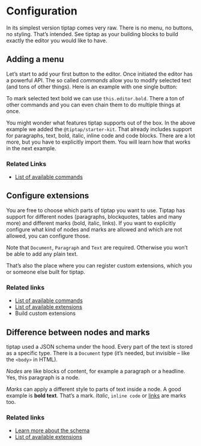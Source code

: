 # Configuration

In its simplest version tiptap comes very raw. There is no menu, no buttons, no styling. That’s intended. See tiptap as your building blocks to build exactly the editor you would like to have.

## Adding a menu

Let’s start to add your first button to the editor. Once initiated the editor has a powerful API. The so called *commands* allow you to modify selected text (and tons of other things). Here is an example with one single button:

<demo name="SimpleMenuBar" highlight="5-11" />

To mark selected text bold we can use `this.editor.bold`. There a ton of other commands and you can even chain them to do multiple things at once.

You might wonder what features tiptap supports out of the box. In the above example we added the `@tiptap/starter-kit`. That already includes support for paragraphs, text, bold, italic, inline code and code blocks. There are a lot more, but you have to explicitly import them. You will learn how that works in the next example.

### Related Links

* [List of available commands](/commands/)

## Configure extensions

You are free to choose which parts of tiptap you want to use. Tiptap has support for different nodes (paragraphs, blockquotes, tables and many more) and different marks (bold, italic, links). If you want to explicitly configure what kind of nodes and marks are allowed and which are not allowed, you can configure those.

Note that `Document`, `Paragraph` and `Text` are required. Otherwise you won’t be able to add any plain text.

<demo name="ExtensionConfiguration" highlight="10-13,30-33" />

That’s also the place where you can register custom extensions, which you or someone else built for tiptap.

### Related links

* [List of available commands](/commands/)
* [List of available extensions](/extensions/)
* Build custom extensions

## Difference between nodes and marks

tiptap used a JSON schema under the hood. Every part of the text is stored as a specific type. There is a `Document` type (it’s needed, but invisible – like the `<body>` in HTML).

*Nodes* are like blocks of content, for example a paragraph or a headline. Yes, this paragraph is a node.

*Marks* can apply a different style to parts of text inside a node. A good example is **bold text**. That’s a mark. *Italic*, `inline code` or [links](#) are marks too.

### Related links

* [Learn more about the schema](/schema/)
* [List of available extensions](/extensions/)